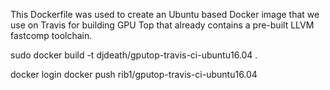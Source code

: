 This Dockerfile was used to create an Ubuntu based Docker image that we use on
Travis for building GPU Top that already contains a pre-built LLVM fastcomp
toolchain.

  sudo docker build -t djdeath/gputop-travis-ci-ubuntu16.04 .

  docker login
  docker push rib1/gputop-travis-ci-ubuntu16.04
